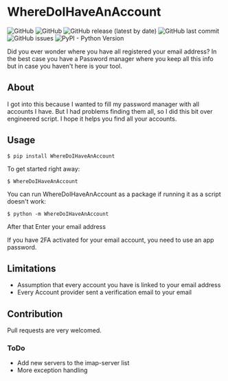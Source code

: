 # WhereDoIHaveAnAccount

![GitHub](https://img.shields.io/github/license/h3nkl3r/WhereDoIHaveAnAccount)
![GitHub](https://github.com/h3nkl3r/wheredoihaveanaccount/actions/workflows/tests.yml/badge.svg)
![GitHub release (latest by date)](https://img.shields.io/github/v/release/H3nkl3r/WhereDoIHaveAnAccount)
![GitHub last commit](https://img.shields.io/github/last-commit/h3nkl3r/WhereDoIHaveAnAccount)
![GitHub issues](https://img.shields.io/github/issues/h3nkl3r/wheredoIhaveanaccount)
![PyPI - Python Version](https://img.shields.io/pypi/pyversions/WhereDoIHaveAnAccount)

Did you ever wonder where you have all registered your email address? In the best case you have a Password manager where
you keep all this info but in case you haven't here is your tool.

## About
I got into this because I wanted to fill my password manager with all accounts I have. 
But I had problems finding them all, so I did this bit over engineered script.
I hope it helps you find all your accounts.

## Usage
`$ pip install WhereDoIHaveAnAccount`

To get started right away:

`$ WhereDoIHaveAnAccount`

You can run WhereDoIHaveAnAccount as a package if running it as a script doesn't work:

`$ python -m WhereDoIHaveAnAccount`

After that Enter your email address

If you have 2FA activated for your email account, you need to use an app password.

## Limitations 
* Assumption that every account you have is linked to your email address
* Every Account provider sent a verification email to your email

## Contribution
Pull requests are very welcomed.
### ToDo
* Add new servers to the imap-server list
* More exception handling
